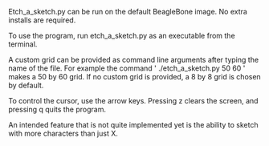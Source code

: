 Etch_a_sketch.py can be run on the default BeagleBone image. No extra installs are required.

To use the program, run etch_a_sketch.py as an executable from the terminal.

A custom grid can be provided as command line arguments after typing the name of the file.
For example the command ' ./etch_a_sketch.py 50 60 ' makes a 50 by 60 grid.
If no custom grid is provided, a 8 by 8 grid is chosen by default.

To control the cursor, use the arrow keys. Pressing z clears the screen, and pressing q quits the program.

An intended feature that is not quite implemented yet is the ability to sketch with more characters than just X.  
